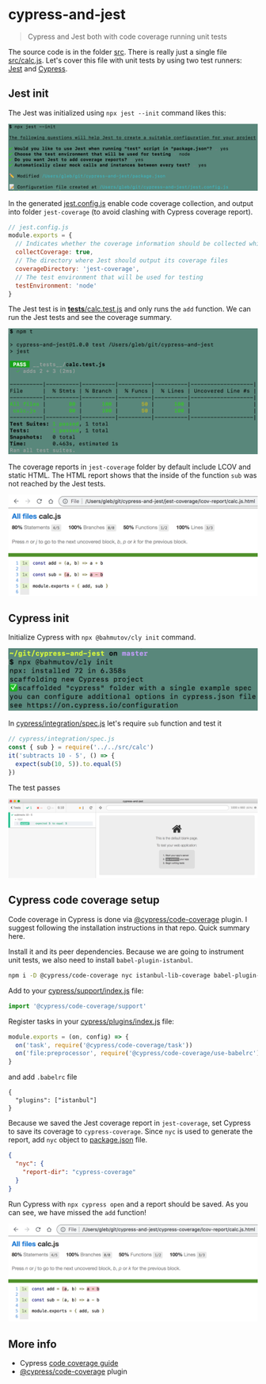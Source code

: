 # cypress-and-jest
> Cypress and Jest both with code coverage running unit tests

The source code is in the folder [src](src). There is really just a single file [src/calc.js](src/calc.js). Let's cover this file with unit tests by using two test runners: [Jest](https://jestjs.io/) and [Cypress](https://www.cypress.io).

## Jest init

The Jest was initialized using `npx jest --init` command likes this:

![Jest init](images/jest-init.png)

In the generated [jest.config.js](jest.config.js) enable code coverage collection, and output into folder `jest-coverage` (to avoid clashing with Cypress coverage report).

```js
// jest.config.js
module.exports = {
  // Indicates whether the coverage information should be collected while executing the test
  collectCoverage: true,
  // The directory where Jest should output its coverage files
  coverageDirectory: 'jest-coverage',
  // The test environment that will be used for testing
  testEnvironment: 'node'
}
```

The Jest test is in [__tests__/calc.test.js](__tests__/calc.test.js) and only runs the `add` function. We can run the Jest tests and see the coverage summary.

![Jest test](images/jest-test.png)

The coverage reports in `jest-coverage` folder by default include LCOV and static HTML. The HTML report shows that the inside of the function `sub` was not reached by the Jest tests.

![Jest coverage](images/jest-coverage.png)

## Cypress init

Initialize Cypress with `npx @bahmutov/cly init` command.

![Cypress init](images/cypress-init.png)

In [cypress/integration/spec.js](cypress/integration/spec.js) let's require `sub` function and test it

```js
// cypress/integration/spec.js
const { sub } = require('../../src/calc')
it('subtracts 10 - 5', () => {
  expect(sub(10, 5)).to.equal(5)
})
```

The test passes

![Cypress test](images/cypress-test.png)

## Cypress code coverage setup

Code coverage in Cypress is done via [@cypress/code-coverage](https://github.com/cypress-io/code-coverage) plugin. I suggest following the installation instructions in that repo. Quick summary here.

Install it and its peer dependencies. Because we are going to instrument unit tests, we also need to install `babel-plugin-istanbul`.

```sh
npm i -D @cypress/code-coverage nyc istanbul-lib-coverage babel-plugin-istanbul
```

Add to your [cypress/support/index.js](cypress/support/index.js) file:

```js
import '@cypress/code-coverage/support'
```

Register tasks in your [cypress/plugins/index.js](cypress/plugins/index.js) file:

```js
module.exports = (on, config) => {
  on('task', require('@cypress/code-coverage/task'))
  on('file:preprocessor', require('@cypress/code-coverage/use-babelrc'))
}
```

and add `.babelrc` file

```
{
  "plugins": ["istanbul"]
}
```

Because we saved the Jest coverage report in `jest-coverage`, set Cypress to save its coverage to `cypress-coverage`. Since `nyc` is used to generate the report, add `nyc` object to [package.json](package.json) file.

```json
{
  "nyc": {
    "report-dir": "cypress-coverage"
  }
}
```

Run Cypress with `npx cypress open` and a report should be saved. As you can see, we have missed the `add` function!

![Cypress coverage](images/cypress-coverage.png)



## More info

- Cypress [code coverage guide](https://on.cypress.io/code-coverage)
- [@cypress/code-coverage](https://github.com/cypress-io/code-coverage) plugin
